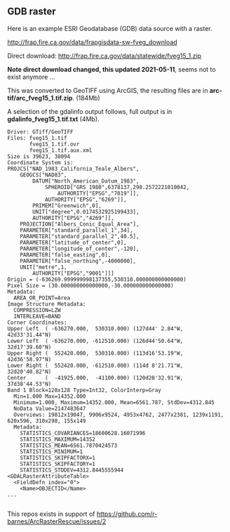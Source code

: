 
## GDB raster

Here is an example ESRI Geodatabase (GDB) data source with a raster. 

http://frap.fire.ca.gov/data/frapgisdata-sw-fveg_download

Direct download: http://frap.fire.ca.gov/data/statewide/fveg15_1.zip

**Note direct download changed, this updated 2021-05-11**, seems not to exist anymore ...


This was converted to GeoTIFF using ArcGIS, the resulting files are in **arc-tif/arc_fveg15_1.tif.zip**.  (184Mb)

A selection of the gdalinfo output follows, full output is in **gdalinfo_fveg15_1.tif.txt** (4Mb). 


```
Driver: GTiff/GeoTIFF
Files: fveg15_1.tif
       fveg15_1.tif.ovr
       fveg15_1.tif.aux.xml
Size is 39623, 38094
Coordinate System is:
PROJCS["NAD_1983_California_Teale_Albers",
    GEOGCS["NAD83",
        DATUM["North_American_Datum_1983",
            SPHEROID["GRS 1980",6378137,298.2572221010042,
                AUTHORITY["EPSG","7019"]],
            AUTHORITY["EPSG","6269"]],
        PRIMEM["Greenwich",0],
        UNIT["degree",0.0174532925199433],
        AUTHORITY["EPSG","4269"]],
    PROJECTION["Albers_Conic_Equal_Area"],
    PARAMETER["standard_parallel_1",34],
    PARAMETER["standard_parallel_2",40.5],
    PARAMETER["latitude_of_center",0],
    PARAMETER["longitude_of_center",-120],
    PARAMETER["false_easting",0],
    PARAMETER["false_northing",-4000000],
    UNIT["metre",1,
        AUTHORITY["EPSG","9001"]]]
Origin = (-636269.999999998137355,530310.000000000000000)
Pixel Size = (30.000000000000000,-30.000000000000000)
Metadata:
  AREA_OR_POINT=Area
Image Structure Metadata:
  COMPRESSION=LZW
  INTERLEAVE=BAND
Corner Coordinates:
Upper Left  ( -636270.000,  530310.000) (127d44' 2.84"W, 42d33'31.44"N)
Lower Left  ( -636270.000, -612510.000) (126d44'50.64"W, 32d17'39.60"N)
Upper Right (  552420.000,  530310.000) (113d16'53.19"W, 42d36'58.97"N)
Lower Right (  552420.000, -612510.000) (114d 8'21.71"W, 32d20'40.82"N)
Center      (  -41925.000,  -41100.000) (120d28'32.91"W, 37d38'44.53"N)
Band 1 Block=128x128 Type=Int32, ColorInterp=Gray
  Min=1.000 Max=14352.000 
  Minimum=1.000, Maximum=14352.000, Mean=6561.787, StdDev=4312.845
  NoData Value=2147483647
  Overviews: 19812x19047, 9906x9524, 4953x4762, 2477x2381, 1239x1191, 620x596, 310x298, 155x149
  Metadata:
    STATISTICS_COVARIANCES=18600628.16071996
    STATISTICS_MAXIMUM=14352
    STATISTICS_MEAN=6561.7870424573
    STATISTICS_MINIMUM=1
    STATISTICS_SKIPFACTORX=1
    STATISTICS_SKIPFACTORY=1
    STATISTICS_STDDEV=4312.8445555944
<GDALRasterAttributeTable>
  <FieldDefn index="0">
    <Name>OBJECTID</Name>
...


```

This repos exists in support of https://github.com/r-barnes/ArcRasterRescue/issues/2

